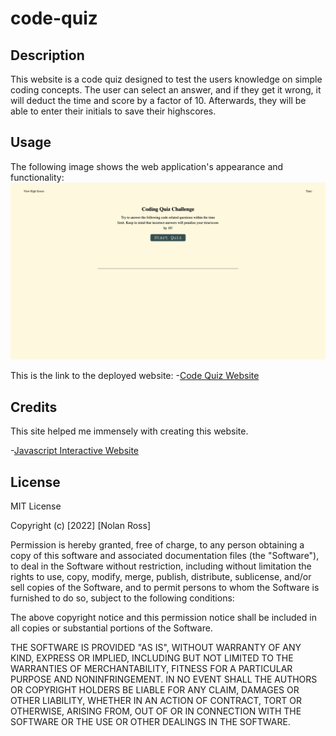# code-quiz

## Description
This website is a code quiz designed to test the users knowledge on simple coding concepts. The user can select an answer, and if they get it wrong, it will deduct the time and score by a factor of 10. Afterwards, they will be able to enter their initials to save their highscores.


## Usage

The following image shows the web application's appearance and functionality:
![Code Quiz Screenshot](./assets/images/screenshot.png)

This is the link to the deployed website:
-[Code Quiz Website](https://beefbones.github.io/code-quiz/)

## Credits

This site helped me immensely with creating this website.

-[Javascript Interactive Website](https://medium.com/@blondiebytes/how-to-create-interactive-websites-with-javascript-627a6d998fed)


## License

MIT License

Copyright (c) [2022] [Nolan Ross]

Permission is hereby granted, free of charge, to any person obtaining a copy
of this software and associated documentation files (the "Software"), to deal
in the Software without restriction, including without limitation the rights
to use, copy, modify, merge, publish, distribute, sublicense, and/or sell
copies of the Software, and to permit persons to whom the Software is
furnished to do so, subject to the following conditions:

The above copyright notice and this permission notice shall be included in all
copies or substantial portions of the Software.

THE SOFTWARE IS PROVIDED "AS IS", WITHOUT WARRANTY OF ANY KIND, EXPRESS OR
IMPLIED, INCLUDING BUT NOT LIMITED TO THE WARRANTIES OF MERCHANTABILITY,
FITNESS FOR A PARTICULAR PURPOSE AND NONINFRINGEMENT. IN NO EVENT SHALL THE
AUTHORS OR COPYRIGHT HOLDERS BE LIABLE FOR ANY CLAIM, DAMAGES OR OTHER
LIABILITY, WHETHER IN AN ACTION OF CONTRACT, TORT OR OTHERWISE, ARISING FROM,
OUT OF OR IN CONNECTION WITH THE SOFTWARE OR THE USE OR OTHER DEALINGS IN THE
SOFTWARE.